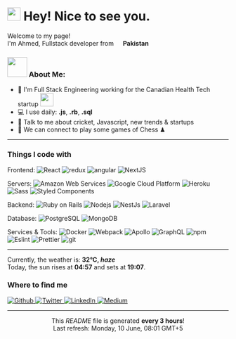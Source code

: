 <h1><img src="https://emojis.slackmojis.com/emojis/images/1531849430/4246/blob-sunglasses.gif?1531849430" width="30"/> Hey! Nice to see you.</h1>


<p>Welcome to my page! </br> I'm Ahmed, Fullstack developer from <img src="https://cdn-icons-png.flaticon.com/512/197/197606.png" width="13"/> <b>Pakistan</b>

### <img src="https://github.com/TheDudeThatCode/TheDudeThatCode/blob/master/Assets/Developer.gif" width="45" /> About Me:
- 🏦 I'm Full Stack Engineering working for the Canadian Health Tech startup
      <img src="https://media.giphy.com/media/WUlplcMpOCEmTGBtBW/giphy.gif" width="30">
- 💻 I use daily: **.js**, **.rb**, **.sql**
- 💬 Talk to me about cricket, Javascript, new trends & startups
- 👯 We can connect to play some games of Chess ♟

<hr>

<h3>Things I code with</h3>
<p style='padding: 0px;'>
  <p> Frontend:
  <img alt="React" src="https://img.shields.io/badge/-React-45b8d8?style=flat-square&logo=react&logoColor=white" />
  <img alt="redux" src="https://img.shields.io/badge/-Redux-764ABC?style=flat-square&logo=redux&logoColor=white" />
  <img alt="angular" src="https://img.shields.io/badge/-Angular-DD0031?style=flat-square&logo=angular&logoColor=white" />
  <img alt="NextJS" src="https://img.shields.io/badge/-NextJS-2088FF?style=flat-square&logo=nextdotjs&logoColor=white" />
</p>

<p style='padding: 0px;'>
  <p> Servers:
  <img alt="Amazon Web Services" src="https://img.shields.io/badge/-Amazon_Web_Services-5849BE?style=flat-square&logo=amazon&logoColor=white" />
  <img alt="Google Cloud Platform" src="https://img.shields.io/badge/-Google_Cloud_Platform-1a73e8?style=flat-square&logo=google-cloud&logoColor=white" />
  <img alt="Heroku" src="https://img.shields.io/badge/-Heroku-430098?style=flat-square&logo=heroku&logoColor=white" />
  <img alt="Sass" src="https://img.shields.io/badge/-Sass-CC6699?style=flat-square&logo=sass&logoColor=white" />
  <img alt="Styled Components" src="https://img.shields.io/badge/-Styled_Components-db7092?style=flat-square&logo=styled-components&logoColor=white" />
</p>

<p style='padding: 0px;'>
  <p> Backend:
  <img alt="Ruby on Rails" src="https://img.shields.io/badge/-Ruby_on_Rails-8DD6F9?style=flat-square&logo=ruby-on-rails&logoColor=white" />
  <img alt="Nodejs" src="https://img.shields.io/badge/-Nodejs-43853d?style=flat-square&logo=Node.js&logoColor=white" />
  <img alt="NestJs" src="https://img.shields.io/badge/-NestJs-ea2845?style=flat-square&logo=nestjs&logoColor=white" />
  <img alt="Laravel" src="https://img.shields.io/badge/-Laravel-B7178C?style=flat-square&logo=laravel&logoColor=white" />
</p>

<p>
  <p> Database:
  <img alt="PostgreSQL" src="https://img.shields.io/badge/-Postgres-EC4A3F?style=flat-square&logo=postgresql&logoColor=white" />
  <img alt="MongoDB" src="https://img.shields.io/badge/-MongoDB-13aa52?style=flat-square&logo=mongodb&logoColor=white" />
</p>

<p>
  <p> Services & Tools:
  <img alt="Docker" src="https://img.shields.io/badge/-Docker-46a2f1?style=flat-square&logo=docker&logoColor=white" />
  <img alt="Webpack" src="https://img.shields.io/badge/-Webpack-8DD6F9?style=flat-square&logo=webpack&logoColor=white" />
  <img alt="Apollo" src="https://img.shields.io/badge/-Apollo%20GraphQL-311C87?style=flat-square&logo=apollo-graphql&logoColor=white" />
  <img alt="GraphQL" src="https://img.shields.io/badge/-GraphQL-E10098?style=flat-square&logo=graphql&logoColor=white" />
  <img alt="npm" src="https://img.shields.io/badge/-NPM-CB3837?style=flat-square&logo=npm&logoColor=white" />
  <img alt="Eslint" src="https://img.shields.io/badge/-EsLint-FB542B?style=flat-square&logo=eslint&logoColor=white" />
  <img alt="Prettier" src="https://img.shields.io/badge/-Prettier-F7B93E?style=flat-square&logo=prettier&logoColor=white" />
  <img alt="git" src="https://img.shields.io/badge/-Git-F05032?style=flat-square&logo=git&logoColor=white" />
</p>

<hr>

<p>Currently, the weather is: <b> 32°C, <i>haze</i></b></br>Today, the sun rises at <b>04:57</b> and sets at <b>19:07</b>.</p>
<h3>Where to find me</h3>
<p>
  <a href="https://github.com/ahmedwasim7" target="_blank">
    <img alt="Github" src="https://img.shields.io/badge/GitHub-%2312100E.svg?&style=for-the-badge&logo=Github&logoColor=white" />
  </a>
  <a href="https://twitter.com/ahmedwasim7" target="_blank">
    <img alt="Twitter" src="https://img.shields.io/badge/twitter-%231DA1F2.svg?&style=for-the-badge&logo=twitter&logoColor=white" />
  </a>
  <a href="https://www.linkedin.com/in/ahmed-wasim-8498b644/" target="_blank">
    <img alt="LinkedIn" src="https://img.shields.io/badge/linkedin-%230077B5.svg?&style=for-the-badge&logo=linkedin&logoColor=white" />
  </a>
  <a href="https://medium.com/@ahmedwasim777" target="_blank">
    <img alt="Medium" src="https://img.shields.io/badge/medium-%2312100E.svg?&style=for-the-badge&logo=medium&logoColor=white" />
  </a>
</p>

------------
<p align="center">This <i>README</i> file is generated <b>every 3 hours</b>!</br>Last refresh: Monday, 10 June, 08:01 GMT+5<br /></p>

